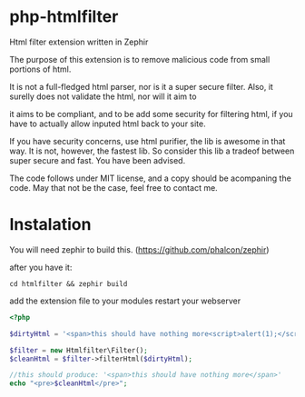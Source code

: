 php-htmlfilter
==============

Html filter extension written in Zephir

The purpose of this extension is to remove malicious code from small portions of html.

It is not a full-fledged html parser, nor is it a super secure filter.
Also, it surelly does not validate the html, nor will it aim to

it aims to be compliant, and to be add some security for filtering html, 
if you have to actually allow inputed html back to your site.

If you have security concerns, use html purifier, the lib is awesome in that way. 
It is not, however, the fastest lib. So consider this lib a tradeof between 
super secure and fast. You have been advised. 

The code follows under MIT license, and a copy should be acompaning the code.
May that not be the case, feel free to contact me.

Instalation
===========
You will need zephir to build this. (https://github.com/phalcon/zephir)

after you have it:

`cd htmlfilter && zephir build`

add the extension file to your modules
restart your webserver

```php
<?php

$dirtyHtml = '<span>this should have nothing more<script>alert(1);</script></span>';

$filter = new Htmlfilter\Filter();
$cleanHtml = $filter->filterHtml($dirtyHtml);

//this should produce: '<span>this should have nothing more</span>'
echo "<pre>$cleanHtml</pre>"; 
```
